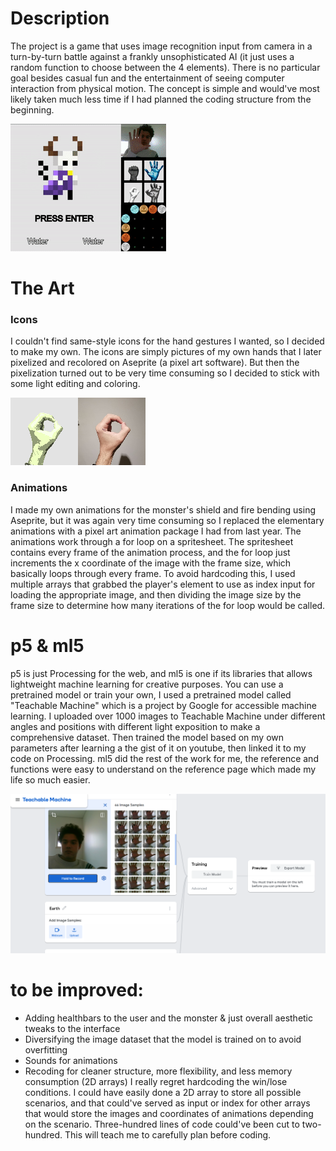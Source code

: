 # Description
The project is a game that uses image recognition input from camera in a turn-by-turn battle against a frankly unsophisticated AI (it just uses a random function to choose between the 4 elements). There is no particular goal besides casual fun and the entertainment of seeing computer interaction from physical motion. The concept is simple and would've most likely taken much less time if I had planned the coding structure from the beginning. 


![processing](https://github.com/soablackwhite/Intro-to-IM/blob/master/Week3/gameCapture.gif)

# The Art

### Icons
I couldn't find same-style icons for the hand gestures I wanted, so I decided to make my own. The icons are simply pictures of my own hands that I later pixelized and recolored on Aseprite (a pixel art software). But then the pixelization turned out to be very time consuming so I decided to stick with some light editing and coloring.


![processing](https://github.com/soablackwhite/Intro-to-IM/blob/master/Week3/comparison.png)
### Animations
I made my own animations for the monster's shield and fire bending using Aseprite, but it was again very time consuming so I replaced the elementary animations with a pixel art animation package I had from last year. The animations work through a for loop on a spritesheet. The spritesheet contains every frame of the animation process, and the for loop just increments the x coordinate of the image with the frame size, which basically loops through every frame. To avoid hardcoding this, I used multiple arrays that grabbed the player's element to use as index input for loading the appropriate image, and then dividing the image size by the frame size to determine how many iterations of the for loop would be called. 

# p5 & ml5
p5 is just Processing for the web, and ml5 is one if its libraries that allows lightweight machine learning for creative purposes. You can use a pretrained model or train your own, I used a pretrained model called "Teachable Machine" which is a project by Google for accessible machine learning. I uploaded over 1000 images to Teachable Machine under different angles and positions with different light exposition to make a comprehensive dataset. Then trained the model based on my own parameters after learning a the gist of it on youtube, then linked it to my code on Processing. ml5 did the rest of the work for me, the reference and functions were easy to understand on the reference page which made my life so much easier.


![processing](https://github.com/soablackwhite/Intro-to-IM/blob/master/Week3/teachable.PNG)

# to be improved:
- Adding healthbars to the user and the monster & just overall aesthetic tweaks to the interface
- Diversifying the image dataset that the model is trained on to avoid overfitting
- Sounds for animations
- Recoding for cleaner structure, more flexibility, and less memory consumption (2D arrays)
I really regret hardcoding the win/lose conditions. I could have easily done a 2D array to store all possible scenarios, and that could've served as input or index for other arrays that would store the images and coordinates of animations depending on the scenario. Three-hundred lines of code could've been cut to two-hundred. This will teach me to carefully plan before coding.
